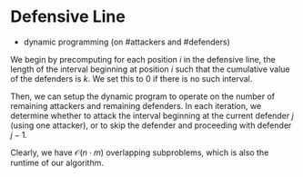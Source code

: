 # Defensive Line

* dynamic programming (on #attackers and #defenders)

We begin by precomputing for each position $i$ in the defensive line, the length of the interval beginning at position $i$ such that the cumulative value of the defenders is $k$. We set this to $0$ if there is no such interval.

Then, we can setup the dynamic program to operate on the number of remaining attackers and remaining defenders. In each iteration, we determine whether to attack the interval beginning at the current defender $j$ (using one attacker), or to skip the defender and proceeding with defender $j - 1$.

Clearly, we have $\mathcal{O}(n \cdot m)$ overlapping subproblems, which is also the runtime of our algorithm.
